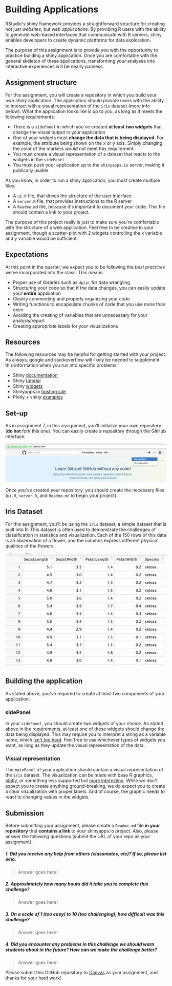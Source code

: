 Building Applications
=====================

RStudio's shiny framework provides a straightforward structure for creating not just *websites*, but web *applications*. By providing R users with the ability to generate web-based interfaces that communicate with R servers, shiny enables developers to create dynamic platforms for data exploration.

The purpose of this assignment is to provide you with the opportunity to practice building a shiny application. Once you are comfortable with the general skeleton of these applications, transforming your analyses into interactive experiences will be nearly painless.

Assignment structure
--------------------

For this assignment, you will create a repository in which you build your own shiny application. The application should provide users with the ability to interact with a visual representation of the `iris` dataset (more info below). What the application looks like is up to you, as long as it meets the following requirements:

-   There is a `sidePanel` in which you've created **at least two widgets** that change the visual output in your application
-   One of your widgets must **change the data that is being displayed**. For example, the attribute being shown on the x or y axis. Simply changing the color of the markers *would not* meet this requirement.
-   You must create a visual representation of a dataset that reacts to the widgets in the `sidePanel`
-   You must push your application up to the `shinyapps.io` server, making it publically usable

As you know, in order to run a shiny application, you must create multiple files:

-   A `ui.R` file, that drives the structure of the user interface
-   A `server.R` file, that provides instructions to the R server
-   A `Readme.md` file, because it's important to document your code. This file should contain a link to your project.

The purpose of this project really is just to make sure you're comfortable with the structure of a web application. Feel free to be creative in your assignment, though a scatter-plot with 2 widgets controlling the x variable and y variable would be sufficient.

Expectations
------------

At this point in the quarter, we expect you to be following the *best practices* we've incorporated into the class. This means:

-   Proper use of libraries such as `dplyr` for data wrangling
-   Structuring your code so that if the data changes, you can easily update your **entire** application
-   Clearly commenting and properly organizing your code
-   Writing functions to encapsulate chunks of code that you use more than once
-   Avoiding the creating of variables that are unnecessary for your analysis/report
-   Creating appropriate labels for your visualizations

Resources
---------

The following resources may be helpful for getting started with your project. As always, google and stackoverflow will likely be needed to supplement this information when you run into specific problems:

-   Shiny [documentation](http://shiny.rstudio.com/reference/shiny/latest/)
-   Shiny [tutorial](http://shiny.rstudio.com/tutorial/)
-   Shiny [widgets](http://shiny.rstudio.com/gallery/widget-gallery.html)
-   Shinyapps.io [hosting site](https://www.shinyapps.io/)
-   Plotly + shiny [examples](https://plot.ly/r/shiny-tutorial/)

Set-up
------

As in assignment 7, in this assignment, you'll initialize your own repository (**do not** fork this one). You can easily create a repository through the GitHub interface:

![new-repo](imgs/new-repo.png)

Once you've created your repository, you should create the necessary files (`ui.R`, `server.R`, and `Readme.md` to begin your project).

Iris Dataset
------------

For this assignment, you'll be using the `iris` dataset, a simple dataset that is built into R. This dataset is often used to demonstrate the challenges of classification in statistics and visualization. Each of the 150 rows of this data is an observation of a flower, and the columns express different physical qualities of the flowers:

![new-repo](imgs/dataset.png)

Building the application
------------------------

As stated above, you've required to create at least two components of your application:

### sidePanel

In your `sidePanel`, you should create two widgets of your choice. As stated above in the requirements, at least one of these widgets should change the data being displayed. This may require you to interpret a string as a variable name, which [isn't too hard](http://www.r-bloggers.com/converting-a-string-to-a-variable-name-on-the-fly-and-vice-versa-in-r/). Feel free to use whichever types of widgets you want, as long as they update the visual representation of the data.

### Visual representation

The `mainPanel` of your application should contain a visual representation of the `iris` dataset. The visualization can be made with base R graphics, [plotly](https://plot.ly/r/), or something less supported but [more interesting](https://github.com/juba/scatterD3). While we don't expect you to create anything ground-breaking, we do expect you to create a clear visualization with proper labels. And of course, the graphic needs to react to changing values in the widgets.

Submission
----------

Before submitting your assignment, please create a `Readme.md` file **in your repository** that **contains a link** to your shinyapps.io project. Also, please answer the following questions (submit the URL of your repo as your assignment):

##### 1. Did you receive any help from others (classmates, etc)? If so, please list who.

> Answer goes here!

##### 2. Approximately how many hours did it take you to complete this challenge?

> Answer goes here!

##### 3. On a scale of 1 (too easy) to 10 (too challenging), how difficult was this challenge?

> Answer goes here!

##### 4. Did you encounter any problems in this challenge we should warn students about in the future? How can we make the challenge better?

> Answer goes here!

Please submit this GitHub repository to <a href="https://canvas.uw.edu/courses/1023398/assignments/3079013" target="_blank">Canvas</a> as your assignment, and thanks for your hard work!